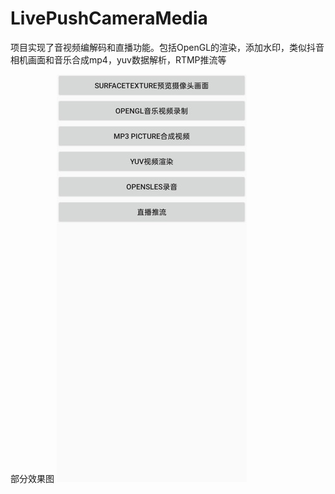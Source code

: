 # LivePushCameraMedia
项目实现了音视频编解码和直播功能。包括OpenGL的渲染，添加水印，类似抖音相机画面和音乐合成mp4，yuv数据解析，RTMP推流等

部分效果图
![](./img/1.jpg)
